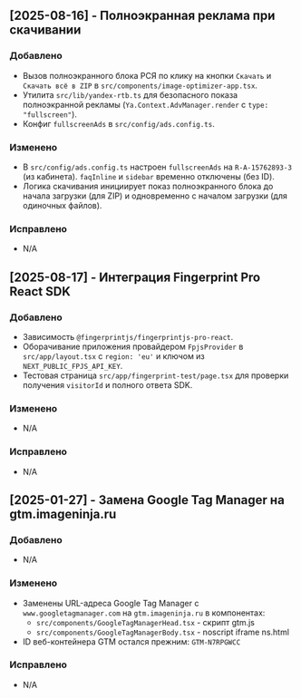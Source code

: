 ## [2025-08-16] - Полноэкранная реклама при скачивании
### Добавлено
- Вызов полноэкранного блока РСЯ по клику на кнопки `Скачать` и `Скачать всё в ZIP` в `src/components/image-optimizer-app.tsx`.
- Утилита `src/lib/yandex-rtb.ts` для безопасного показа полноэкранной рекламы (`Ya.Context.AdvManager.render` с `type: "fullscreen"`).
- Конфиг `fullscreenAds` в `src/config/ads.config.ts`.

### Изменено
- В `src/config/ads.config.ts` настроен `fullscreenAds` на `R-A-15762893-3` (из кабинета). `faqInline` и `sidebar` временно отключены (без ID).
- Логика скачивания инициирует показ полноэкранного блока до начала загрузки (для ZIP) и одновременно с началом загрузки (для одиночных файлов).

### Исправлено
- N/A


## [2025-08-17] - Интеграция Fingerprint Pro React SDK
### Добавлено
- Зависимость `@fingerprintjs/fingerprintjs-pro-react`.
- Оборачивание приложения провайдером `FpjsProvider` в `src/app/layout.tsx` c `region: 'eu'` и ключом из `NEXT_PUBLIC_FPJS_API_KEY`.
- Тестовая страница `src/app/fingerprint-test/page.tsx` для проверки получения `visitorId` и полного ответа SDK.

### Изменено
- N/A

### Исправлено
- N/A


## [2025-01-27] - Замена Google Tag Manager на gtm.imageninja.ru
### Добавлено
- N/A

### Изменено
- Заменены URL-адреса Google Tag Manager с `www.googletagmanager.com` на `gtm.imageninja.ru` в компонентах:
  - `src/components/GoogleTagManagerHead.tsx` - скрипт gtm.js
  - `src/components/GoogleTagManagerBody.tsx` - noscript iframe ns.html
- ID веб-контейнера GTM остался прежним: `GTM-N7RPGWCC`

### Исправлено
- N/A

